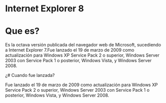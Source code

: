 # Internet Explorer 8

# Que es?
Es la octava versión publicada del navegador web de Microsoft, sucediendo a Internet Explorer 7.Fue lanzado el 19 de marzo de 2009 como actualización para Windows XP Service Pack 2 o superior, Windows Server 2003 con Service Pack 1 o posterior, Windows Vista, y Windows Server 2008.

¿# Cuando fue lanzada?

Fue lanzado el 19 de marzo de 2009 como actualización para Windows XP Service Pack 2 o superior, Windows Server 2003 con Service Pack 1 o posterior, Windows Vista, y Windows Server 2008.
